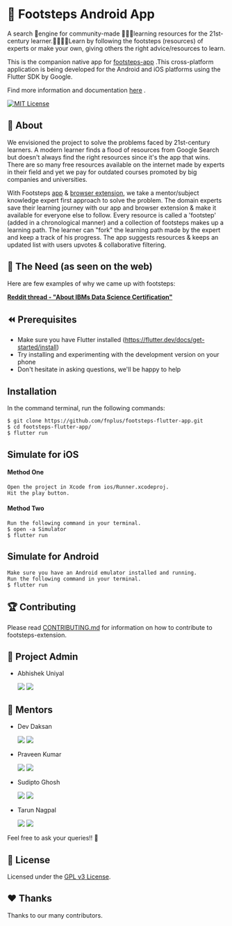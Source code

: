 # 👣 Footsteps Android App
A search 🔎engine for community-made 🧑‍🤝‍🧑learning resources for the 21st-century learner.👨‍💻👩‍💻Learn by following the footsteps (resources) of experts or make your own, giving others the right advice/resources to learn.


This is the companion native app for  [footsteps-app](https://github.com/fnplus/footsteps-app) .This cross-platform application is being developed for the Android and iOS platforms using the Flutter SDK by Google. 

Find more information and documentation [here](https://fnplus.github.io/) .

[![MIT License](http://img.shields.io/badge/license-MIT-blue.svg?style=flat-square)][license]

[license]:https://github.com/fnplus/footsteps-flutter-app/blob/master/LICENSE

## 🤷 About
We envisioned the project to solve the problems faced by 21st-century learners. A modern learner finds a flood of resources from Google Search but doesn't always find the right resources since it's the app that wins. There are so many free resources available on the internet made by experts in their field and yet we pay for outdated courses promoted by big companies and universities.

With Footsteps [app](https://github.com/fnplus/footsteps-app) & [browser extension](https://github.com/fnplus/footsteps-extension), we take a mentor/subject knowledge expert first approach to solve the problem. The domain experts save their learning journey with our app and browser extension & make it available for everyone else to follow. Every resource is called a 'footstep' (added in a chronological manner) and a collection of footsteps makes up a learning path. The learner can "fork" the learning path made by the expert and keep a track of his progress. The app suggests resources & keeps an updated list with users upvotes & collaborative filtering.

## 🧐 The Need (as seen on the web)

Here are few examples of why we came up with footsteps:

[**Reddit thread - "About IBMs Data Science Certification"**](https://www.reddit.com/r/datascience/comments/eleuz9/about_ibms_data_science_certification/)

## ⏪ Prerequisites

* Make sure you have Flutter installed (https://flutter.dev/docs/get-started/install)
* Try installing and experimenting with the development version on your phone
* Don't hesitate in asking questions, we'll be happy to help

## Installation

In the command terminal, run the following commands:

    $ git clone https://github.com/fnplus/footsteps-flutter-app.git
    $ cd footsteps-flutter-app/
    $ flutter run

## Simulate for iOS
#### Method One
    
    Open the project in Xcode from ios/Runner.xcodeproj.
    Hit the play button.

#### Method Two

    Run the following command in your terminal.
    $ open -a Simulator
    $ flutter run

## Simulate for Android

    Make sure you have an Android emulator installed and running.
    Run the following command in your terminal.
    $ flutter run



## 🏆 Contributing
Please read [CONTRIBUTING.md](https://github.com/fnplus/footsteps-flutter-app/blob/master/CONTRIBUTING.md) for information on how to contribute to footsteps-extension.

## 👨 Project Admin

- Abhishek Uniyal <p>[<img src="https://img.icons8.com/windows/32/000000/github-2.png" display = "inline-block">](https://github.com/xlogix) [<img src="https://img.icons8.com/ios-glyphs/30/000000/linkedin-2.png" display = "inline-block">](https://www.linkedin.com/in/abhishek-uniyal)</p>


## 👬  Mentors

- Dev Daksan  <p>[<img src="https://img.icons8.com/windows/32/000000/github-2.png" display = "inline-block">](https://github.com/R3l3ntl3ss) [<img src="https://img.icons8.com/ios-glyphs/30/000000/linkedin-2.png"/>](https://in.linkedin.com/in/dev-daksan)</p>
- Praveen Kumar    <p>[<img src="https://img.icons8.com/windows/32/000000/github-2.png" display = "inline-block">](https://github.com/praveenscience) [<img src="https://img.icons8.com/ios-glyphs/30/000000/linkedin-2.png"/>](https://uk.linkedin.com/in/praveentech)</p> 
- Sudipto Ghosh  <p>[<img src="https://img.icons8.com/windows/32/000000/github-2.png" display = "inline-block">](https://github.com/pydevsg) [<img src="https://img.icons8.com/ios-glyphs/30/000000/linkedin-2.png"/>](https://www.linkedin.com/in/sudipto-ghosh-48a71a161/)</p>
- Tarun Nagpal    <p>[<img src="https://img.icons8.com/windows/32/000000/github-2.png" display = "inline-block">](https://github.com/tarun-nagpal-github) [<img src="https://img.icons8.com/ios-glyphs/30/000000/linkedin-2.png"/>](https://www.linkedin.com/in/tarunnagpal1/)</p>

Feel free to ask your queries!! 🙌


## :memo: License

Licensed under the [GPL v3 License](./LICENSE).

## :heart: Thanks

Thanks to our many contributors.
